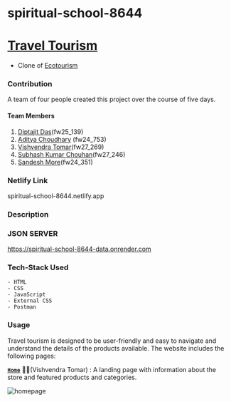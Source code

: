 # spiritual-school-8644

# [Travel Tourism](spiritual-school-8644.netlify.app)

- Clone of [Ecotourism](https://dribbble.com/shots/21258813-Ecotourism-Travel-Landing-Page-Hero)

### Contribution

A team of four people created this project over the course of five days.
#### Team Members

1. [Diptajit Das]()(fw25_139)
2. [Aditya Choudhary](https://github.com/Aditya-Choudhary0) (fw24_753)
3. [Vishvendra Tomar](https://github.com/VishvendraTomar)(fw27_269)
4. [Subhash Kumar Chouhan](https://github.com/Skchouhan753)(fw27_246)
5. [Sandesh More](https://github.com/sandeshm0re)(fw24_351)


### Netlify Link
spiritual-school-8644.netlify.app

### Description 





### JSON SERVER
https://spiritual-school-8644-data.onrender.com

### Tech-Stack Used 
```
- HTML
- CSS
- JavaScript
- External CSS
- Postman
```

### Usage
Travel tourism is designed to be user-friendly and easy to navigate and understand the details of the products available.
The website includes the following pages:


[**`Home`**](/index.html) 👨‍💼(Vishvendra Tomar) : A landing page with information about the store and featured products and categories.

![homepage]()
